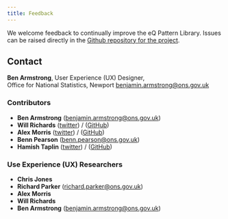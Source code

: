 ```yaml
---
title: Feedback
---
```

We welcome feedback to continually improve the eQ Pattern Library. Issues can be raised directly in the [Github repository for the project](https://github.com/ONSdigital/eq-survey-runner-patterns/).

## Contact
__Ben Armstrong__, User Experience (UX) Designer,<br/>Office for National Statistics, Newport
<benjamin.armstrong@ons.gov.uk>

### Contributors

* __Ben Armstrong__ (<benjamin.armstrong@ons.gov.uk>)
* __Will Richards__ ([twitter](https://twitter.com/madebymoon)) / ([GitHub](https://github.com/madebymoon))
* __Alex Morris__ ([twitter](http://twitter.com/aexmo)) / ([GitHub](https://github.com/alexmorris))
* __Benn Pearson__ (<benn.pearson@ons.gov.uk>)
* __Hamish Taplin__ ([twitter](https://twitter.com/hamishtaplin)) / ([GitHub](https://github.com/hamishtaplin))

### Use Experience (UX) Researchers

* __Chris Jones__
* __Richard Parker__ (<richard.parker@ons.gov.uk>)
* __Alex Morris__
* __Will Richards__
* __Ben Armstrong__ (<benjamin.armstrong@ons.gov.uk>)

